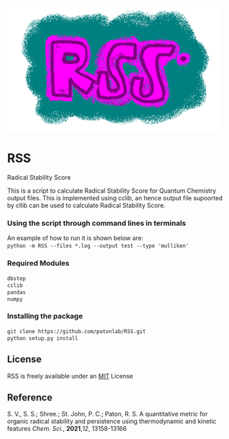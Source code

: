 ![](Logos/rss.png)
# RSS
Radical Stability Score

This is a script to calculate Radical Stability Score for Quantum Chemistry output files. This is implemented using cclib, an hence output file supoorted by cllib can be used to calculate Radical Stability Score.

### Using the script through command lines in terminals
An example of how to run it is shown below are:  
    ```
    python -m RSS --files *.log --output test --type 'mulliken'
    ```
### Required Modules
```
dbstep
cclib
pandas
numpy
```

### Installing the package
```
git clone https://github.com/patonlab/RSS.git
python setup.py install
```

## License
RSS is freely available under an [MIT](https://opensource.org/licenses/MIT) License  

## Reference
S. V., S. S.; Shree.; St. John, P. C.; Paton, R. S. A quantitative metric for organic radical stability and persistence using thermodynamic and kinetic features *Chem. Sci.*, **2021**,*12*, 13158-13166
